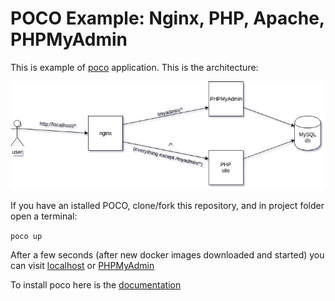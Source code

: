 # POCO Example: Nginx, PHP, Apache, PHPMyAdmin

This is example of [poco](https://github.com/shiwaforce/poco) application. This is the architecture:

![architecture](./docker/architecture.png "architecture")

If you have an istalled POCO, clone/fork this repository, and in project folder open a terminal:

`poco up`

After a few seconds (after new docker images downloaded and started) you can visit [localhost](http://localhost/index.php) or [PHPMyAdmin](http://localhost/myadmin/index.php)

To install poco here is the [documentation](https://getpoco.io/documentation/install/)
